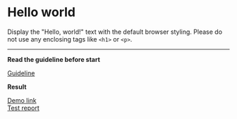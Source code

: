 # Hello world

Display the "Hello, world!" text with the default browser styling. Please do not 
use any enclosing tags like `<h1>` or `<p>`.
___
**Read the guideline before start**

[Guideline](https://github.com/mate-academy/layout_task-guideline/blob/master/README.md)

**Result**

[Demo link](https://gitkurmax.github.io/layout_hello-world/) <br>
[Test report](https://gitkurmax.github.io/layout_hello-world/report/html_report/)
